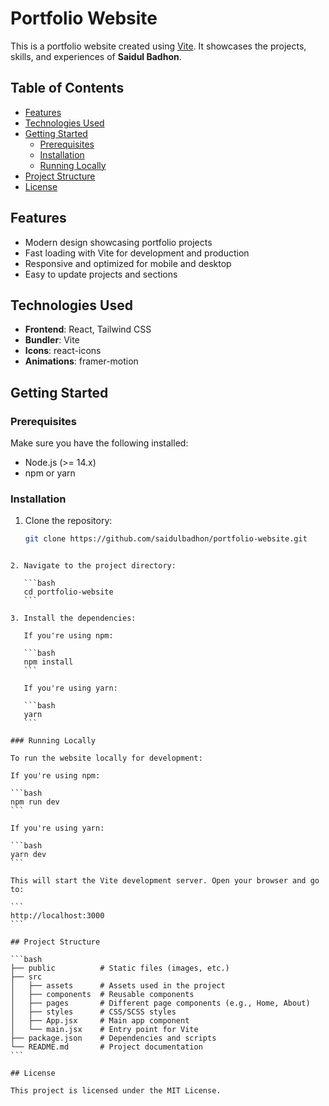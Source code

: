 # Portfolio Website

This is a portfolio website created using [Vite](https://vitejs.dev/). It showcases the projects, skills, and experiences of **Saidul Badhon**.

## Table of Contents

- [Features](#features)
- [Technologies Used](#technologies-used)
- [Getting Started](#getting-started)
  - [Prerequisites](#prerequisites)
  - [Installation](#installation)
  - [Running Locally](#running-locally)
- [Project Structure](#project-structure)
- [License](#license)

## Features

- Modern design showcasing portfolio projects
- Fast loading with Vite for development and production
- Responsive and optimized for mobile and desktop
- Easy to update projects and sections

## Technologies Used

- **Frontend**: React, Tailwind CSS
- **Bundler**: Vite
- **Icons**: react-icons
- **Animations**: framer-motion

## Getting Started

### Prerequisites

Make sure you have the following installed:

- Node.js (>= 14.x)
- npm or yarn

### Installation

1. Clone the repository:

   ```bash
   git clone https://github.com/saidulbadhon/portfolio-website.git
   ```

````

2. Navigate to the project directory:

   ```bash
   cd portfolio-website
   ```

3. Install the dependencies:

   If you're using npm:

   ```bash
   npm install
   ```

   If you're using yarn:

   ```bash
   yarn
   ```

### Running Locally

To run the website locally for development:

If you're using npm:

```bash
npm run dev
```

If you're using yarn:

```bash
yarn dev
```

This will start the Vite development server. Open your browser and go to:

```
http://localhost:3000
```

## Project Structure

```bash
├── public          # Static files (images, etc.)
├── src
│   ├── assets      # Assets used in the project
│   ├── components  # Reusable components
│   ├── pages       # Different page components (e.g., Home, About)
│   ├── styles      # CSS/SCSS styles
│   ├── App.jsx     # Main app component
│   └── main.jsx    # Entry point for Vite
├── package.json    # Dependencies and scripts
└── README.md       # Project documentation
```

## License

This project is licensed under the MIT License.
````
